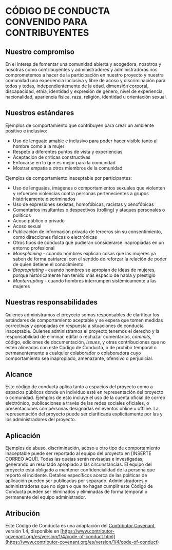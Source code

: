 # CÓDIGO DE CONDUCTA CONVENIDO PARA CONTRIBUYENTES

## Nuestro compromiso
En el interés de fomentar una comunidad abierta y acogedora, nosotros y nosotras como contribuyentes
y administradores y administradoras nos comprometemos a hacer de la participación en nuestro proyecto
y nuestra comunidad una experiencia inclusiva y libre de acoso y discriminación para todos y todas,
independientemente de la edad, dimensión corporal, discapacidad, etnia, identidad y expresión de género,
nivel de experiencia, nacionalidad, apariencia física, raza, religión, identidad u orientación sexual.

## Nuestros estándares
Ejemplos de comportamiento que contribuyen para crear un ambiente positivo e inclusivo:
* Uso de lenguaje amable e inclusivo para poder hacer visible tanto al hombre como a la mujer
* Respeto a diferentes puntos de vista y experiencias
* Aceptación de críticas constructivas
* Enfocarse en lo que es mejor para la comunidad
* Mostrar empatía a otros miembros de la comunidad

Ejemplos de comportamiento inaceptable por participantes:
* Uso de lenguajes, imágenes o comportamientos sexuales  que violenten y refuercen violencias contra personas pertenecientes a grupos históricamente discriminados
* Uso de expresiones sexistas, homofóbicas, racistas y xenofóbicas
* Comentarios insultantes o despectivos (trolling) y ataques personales o políticos
* Acoso público o privado
* Acoso sexual
* Publicación de información privada de terceros sin su consentimiento, como direcciones físicas o electrónicas
* Otros tipos de conducta que pudieran considerarse inapropiadas en un entorno profesional
* _Mansplaining_ - cuando hombres explican cosas que las mujeres ya saben de forma patriarcal con el sentido de reforzar la relación de poder de quien detiene el conocimiento
* _Bropropriating_ - cuando hombres se apropian de ideas de mujeres, porque históricamente han tenido más espacio de habla y prestigio
* _Manterrupting_ - cuando hombres interrumpen sistémicamente a las mujeres

## Nuestras responsabilidades
Quienes administramos el proyecto somos responsables de clarificar los estándares de comportamiento aceptable y se espera que tomen medidas correctivas y apropiadas en respuesta a situaciones de conducta inaceptable.
Quienes administramos el proyecto  tenemos el derecho y la responsabilidad de eliminar, editar o rechazar comentarios, _commits_, código, ediciones de documentación, _issues_, y otras contribuciones que no estén alineadas con este Código de Conducta, o de prohibir temporal o permanentemente a cualquier colaborador o colaboradora cuyo comportamiento sea inapropiado, amenazante, ofensivo o perjudicial.

## Alcance
Este código de conducta aplica tanto a espacios del proyecto como a espacios públicos donde un individuo esté en representación del proyecto o comunidad. Ejemplos de esto incluye el uso de la cuenta oficial de correo electrónico, publicaciones a través de las redes sociales oficiales, o presentaciones con personas designadas en eventos online u offline. La representación del proyecto puede ser clarificada explícitamente por las y los administradores del proyecto.

## Aplicación
Ejemplos de abuso, discriminación, acoso u otro tipo de comportamiento inaceptable puede ser reportado al equipo del proyecto en [INSERTE CORREO AQUÍ]. Todas las quejas serán revisadas e investigadas, generando un resultado apropiado a las circunstancias. El equipo del proyecto está obligado a mantener confidencialidad de la persona que reportó el incidente. Detalles específicos acerca de las políticas de aplicación pueden ser publicadas por separado.
Administradores y administradoras que no sigan o que no hagan cumplir este Código de Conducta pueden ser eliminados y eliminadas de forma temporal o permanente del equipo administrador.

## Atribución
Este Código de Conducta es una adaptación del [Contributor Covenant](https://www.contributor-covenant.org/), versión 1.4, disponible en [https://www.contributor-covenant.org/es/version/1/4/code-of-conduct.html](https://www.contributor-covenant.org/es/version/1/4/code-of-conduct)


